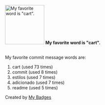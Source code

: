 <img src="https://github.com/my-badges/my-badges/blob/master/src/all-badges/favorite-word/favorite-word.png?raw=true" alt="My favorite word is &quot;cart&quot;." title="My favorite word is &quot;cart&quot;." width="128">
<strong>My favorite word is &quot;cart&quot;.</strong>
<br><br>

My favorite commit message words are:

1. cart (used 73 times)
2. commit (used 8 times)
3. estilos (used 7 times)
4. adicionado (used 7 times)
5. readme (used 5 times)


Created by <a href="https://github.com/my-badges/my-badges">My Badges</a>